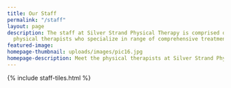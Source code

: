 ```yaml
---
title: Our Staff
permalink: "/staff"
layout: page
description: The staff at Silver Strand Physical Therapy is comprised of certified
  physical therapists who specialize in range of comprehensive treatment options.
featured-image: 
homepage-thumbnail: uploads/images/pic16.jpg
homepage-description: Meet the physical therapists at Silver Strand Physical Therapy.
---
```


{% include staff-tiles.html %}
